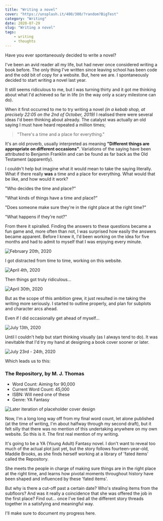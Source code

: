 ```yaml
---
title: "Writing a novel"
cover: "https://unsplash.it/400/300/?random?BigTest"
category: "Writing"
date: 2020-07-29
slug: "Writing a novel"
tags:
    - writing
    - thoughts
---
```



Have you ever spontaneously decided to write a novel?

I've been an avid reader all my life, but had never once considered writing a book before. The only thing I've written since leaving school has been code and the odd bit of copy for a website. But, here we are. I spontaneously decided to start writing a novel last year.

It still seems ridiculous to me, but I was turning thirty and it got me thinking about what I'd achieved so far in life (in the way only a scary milestone can do).

When it first occurred to me to try writing a novel *(in a kebab shop, at precisely 22:05 on the 2nd of October, 2019)* I realised there were several ideas I'd been thinking about already. The catalyst was actually an old saying I must have heard repeated a million times;

<blockquote class="short-quote">"There's a time and a place for everything."</blockquote>

It's an old proverb, usually interpreted as meaning **"Different things are appropriate on different occasions"**. Variations of the saying have been attributed to Benjamin Franklin and can be found as far back as the Old Testament (apparently).

I couldn't help but imagine what it would mean to take the saying literally. What if there really **was** a time and a place for everything. What would that be like, and how would it work?

"Who decides the time and place?"

"What kinds of things have a time and place?"

"Does someone make sure they're in the right place at the right time?"

"What happens if they're not?"

From there it spiralled. Finding the answers to these questions became a fun game and, more often than not, I was surprised how easily the answers became apparent. Before I knew it, I'd been working on the idea for five months and had to admit to myself that I was enjoying every minute.


![February 20th, 2020](Tweet-01.jpg)

I got distracted from time to time, working on this website.

![April 4th, 2020](Tweet-02.jpg)

Then things got truly ridiculous...

![April 30th, 2020](Tweet-03.jpg)

But as the scope of this ambition grew, it just resulted in me taking the writing more seriously. I started to outline properly, and plan for subplots and character arcs ahead.

Even if I did occasionally get ahead of myself...

![July 13th, 2020](Tweet-04.jpg)

Until I couldn't help but start thinking visually (as I always tend to do). It was inevitable that I'd try my hand at designing a book cover sooner or later.


![July 23rd - 24th, 2020](Tweet-05.jpg)

Which leads us to this:

<div class="book-info">
    <div class="left">
        <h3>The Repository, by M. J. Thomas</h3>
        <ul>
            <li>Word Count: Aiming for 90,000</li>
            <li>Current Word Count: 45,000</li>
            <li>ISBN: Will need one of these</li>
            <li>Genre: YA Fantasy</li>
        </ul>
    </div>
    <img 
        class="cover" 
        src="/Book-Cover-Refresh-05.png" 
        alt="Later iteration of placeholder cover design"
        style="box-shadow: none;" 
    />
</div>

Now, I'm a long long way off from my final word count, let alone published (at the time of writing, I'm about halfway through my second draft), but it felt silly that there was no mention of this undertaking anywhere on my own website. So this is it. The first real mention of my writing.

It's going to be a YA (Young Adult) Fantasy novel. I don't want to reveal too much of the actual plot just yet, but the story follows fourteen-year-old, Maddie Brooks, as she finds herself working at a library of 'fated items' called the Repository.

She meets the people in charge of making sure things are in the right place at the right time, and learns how pivotal moments throughout history have been shaped and influenced by these 'fated items'.

But why is there a cut-off past a certain date? Who's stealing items from the subfloors? And was it really a coincidence that she was offered the job in the first place? Find out... once I've tied all the different story threads together in a satisfying and meaningful way.

I'll make sure to document my progress here.
